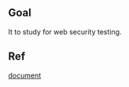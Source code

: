 ## Goal

It to study for web security testing.

## Ref

[document](https://www.yuque.com/xjh2000/od7a1n/sbi1az6nu2e11e0l)